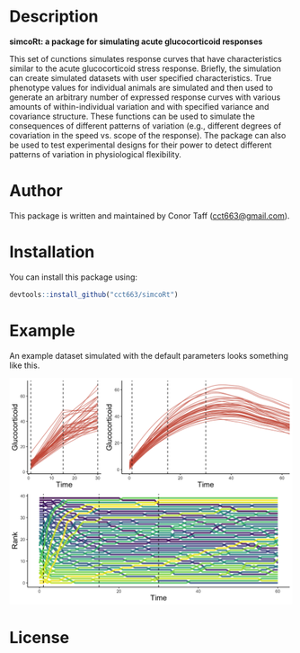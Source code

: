 # Description

**simcoRt: a package for simulating acute glucocorticoid responses**

This set of cunctions simulates response curves that have characteristics similar to the acute glucocorticoid stress response. Briefly, the simulation can create simulated datasets with user specified characteristics. True phenotype values for individual animals are simulated and then used to generate an arbitrary number of expressed response curves with various amounts of within-individual variation and with specified variance and covariance structure. These functions can be used to simulate the consequences of different patterns of variation (e.g., different degrees of covariation in the speed vs. scope of the response). The package can also be used to test experimental designs for their power to detect different patterns of variation in physiological flexibility.

# Author

This package is written and maintained by Conor Taff (cct663@gmail.com).

# Installation

You can install this package using:

``` r
devtools::install_github("cct663/simcoRt")
```

# Example

An example dataset simulated with the default parameters looks something like this.

![](example.png)

# License
